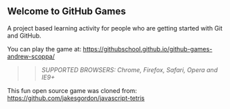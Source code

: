 ## Welcome to GitHub Games

A project based learning activity for people who are getting started with Git and GitHub.

You can play the game at: https://githubschool.github.io/github-games-andrew-scoppa/

>> _*SUPPORTED BROWSERS*: Chrome, Firefox, Safari, Opera and IE9+_

This fun open source game was cloned from: https://github.com/jakesgordon/javascript-tetris
